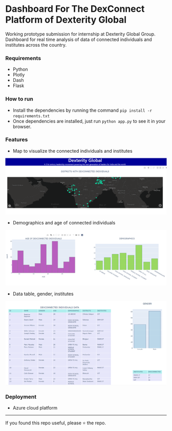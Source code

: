 # Dashboard For The DexConnect Platform of Dexterity Global

Working prototype submission for internship at Dexterity Global Group. Dashboard for real time analysis of data of connected individuals and institutes across the country.

### Requirements ###
* Python 
* Plotly 
* Dash 
* Flask

### How to run ###
*  Install the dependencies by running the command `pip install -r requirements.txt`
* Once dependencies are installed, just run `python app.py` to see it in your browser. 

### Features ###

* Map to visualize the connected individuals and institutes 

<img src=https://github.com/yashasvimisra2798/DexDash/blob/master/images/map.PNG>


* Demographics and age of connected individuals

<img src=https://github.com/yashasvimisra2798/DexDash/blob/master/images/map1.PNG>


* Data table, gender, institutes 

<img src=https://github.com/yashasvimisra2798/DexDash/blob/master/images/map2.PNG>


### Deployment ###
* Azure cloud platform

---
If you found this repo useful, please ⭐ the repo.
